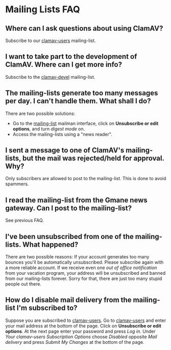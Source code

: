 # Mailing Lists FAQ

## Where can I ask questions about using ClamAV?

Subscribe to our [clamav-users] mailing-list.

## I want to take part to the development of ClamAV. Where can I get more info?

Subscribe to the [clamav-devel] mailing-list.

## The mailing-lists generate too many messages per day. I can't handle them. What shall I do?

There are two possible solutions:

- Go to the [mailing-list] mailman interface, click on __Unsubscribe or edit options__, and turn _digest mode_ on.
- Access the mailing-lists using a "news reader".

## I sent a message to one of ClamAV's mailing-lists, but the mail was rejected/held for approval. Why?

Only subscribers are allowed to post to the mailing-list. This is done to avoid spammers.

## I read the mailing-list from the Gmane news gateway. Can I post to the mailing-list?

See previous FAQ.

## I've been unsubscribed from one of the mailing-lists. What happened?

There are two possible reasons: If your account generates too many bounces you'll be automatically unsubscribed. Please subscribe again with a more reliable account. If we receive even one _out of office notification_ from your vacation program, your address will be unsubscribed and banned from our mailing-lists forever. Sorry for that, there are just too many stupid people out there.

## How do I disable mail delivery from the mailing-list I'm subscribed to?

Suppose you are subscribed to [clamav-users]. Go to [clamav-users] and enter your mail address at the bottom of the page. Click on __Unsubscribe or edit options__. At the next page enter your password and press _Log in_. Under _Your clamav-users Subscription Options_ choose _Disabled_ opposite _Mail delivery_ and press _Submit My Changes_ at the bottom of the page.

[clamav-users]: https://lists.clamav.net/mailman/listinfo/clamav-users
[clamav-devel]: https://lists.clamav.net/mailman/listinfo/clamav-devel
[mailing-list]: https://lists.clamav.net/mailman/listinfo/
